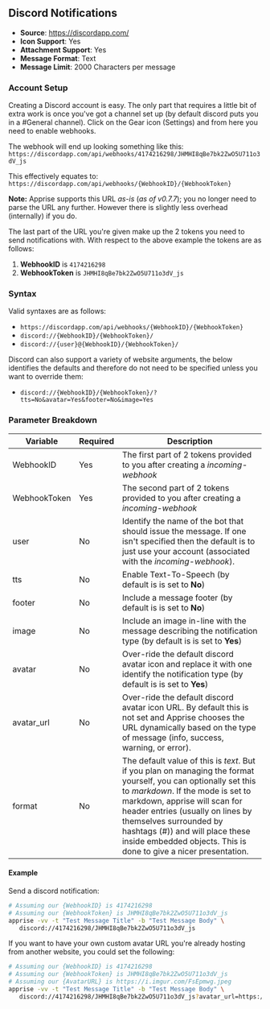 ## Discord Notifications
* **Source**: https://discordapp.com/
* **Icon Support**: Yes
* **Attachment Support**: Yes
* **Message Format**: Text
* **Message Limit**: 2000 Characters per message

### Account Setup
Creating a Discord account is easy.  The only part that requires a little bit of extra work is once you've got a channel set up (by default discord puts you in a #General channel).  Click on the Gear icon (Settings) and from here you need to enable webhooks.

The webhook will end up looking something like this:
```https://discordapp.com/api/webhooks/4174216298/JHMHI8qBe7bk2ZwO5U711o3dV_js```

This effectively equates to:
```https://discordapp.com/api/webhooks/{WebhookID}/{WebhookToken}```

**Note:** Apprise supports this URL _as-is_ (_as of v0.7.7_); you no longer need to parse the URL any further.  However there is slightly less overhead (internally) if you do.

The last part of the URL you're given make up the 2 tokens you need to send notifications with.  With respect to the above example the tokens are as follows:
1. **WebhookID** is ```4174216298```
2. **WebhookToken** is ```JHMHI8qBe7bk2ZwO5U711o3dV_js```

### Syntax
Valid syntaxes are as follows:
* `https://discordapp.com/api/webhooks/{WebhookID}/{WebhookToken}`
* `discord://{WebhookID}/{WebhookToken}/`
* `discord://{user}@{WebhookID}/{WebhookToken}/`

Discord can also support a variety of website arguments, the below identifies the defaults and therefore do not need to be specified unless you want to override them:
* `discord://{WebhookID}/{WebhookToken}/?tts=No&avatar=Yes&footer=No&image=Yes`

### Parameter Breakdown
| Variable    | Required | Description
| ----------- | -------- | -----------
| WebhookID   | Yes      | The first part of 2 tokens provided to you after creating a *incoming-webhook*
| WebhookToken| Yes      | The second part of 2 tokens provided to you after creating a *incoming-webhook*
| user        | No       | Identify the name of the bot that should issue the message.  If one isn't specified then the default is to just use your account (associated with the *incoming-webhook*).
| tts         | No       | Enable Text-To-Speech (by default is is set to **No**)
| footer      | No       | Include a message footer (by default is is set to **No**)
| image       | No       | Include an image in-line with the message describing the notification type (by default is is set to **Yes**)
| avatar      | No       | Over-ride the default discord avatar icon and replace it with one identify the notification type (by default is is set to **Yes**)
| avatar_url  | No       | Over-ride the default discord avatar icon URL. By default this is not set and Apprise chooses the URL dynamically based on the type of message (info, success, warning, or error).
| format      | No       | The default value of this is _text_.  But if you plan on managing the format yourself, you can optionally set this to _markdown_.  If the mode is set to markdown, apprise will scan for header entries (usually on lines by themselves surrounded by hashtags (#)) and will place these inside embedded objects.  This is done to give a nicer presentation.

#### Example
Send a discord notification:
```bash
# Assuming our {WebhookID} is 4174216298
# Assuming our {WebhookToken} is JHMHI8qBe7bk2ZwO5U711o3dV_js
apprise -vv -t "Test Message Title" -b "Test Message Body" \
   discord://4174216298/JHMHI8qBe7bk2ZwO5U711o3dV_js
```

If you want to have your own custom avatar URL you're already hosting from another website, you could set the following:
```bash
# Assuming our {WebhookID} is 4174216298
# Assuming our {WebhookToken} is JHMHI8qBe7bk2ZwO5U711o3dV_js
# Assuming our {AvatarURL} is https://i.imgur.com/FsEpmwg.jpeg
apprise -vv -t "Test Message Title" -b "Test Message Body" \
   discord://4174216298/JHMHI8qBe7bk2ZwO5U711o3dV_js?avatar_url=https://i.imgur.com/FsEpmwg.jpeg
```
